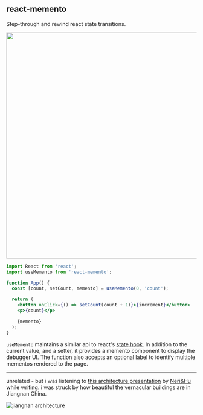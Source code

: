 ## react-memento

Step-through and rewind react state transitions.

 <img src="https://i.imgur.com/z3Q6adX.png" width="600">

```jsx
import React from 'react';
import useMemento from 'react-memento';

function App() {
  const [count, setCount, memento] = useMemento(0, 'count');

  return (
    <button onClick={() => setCount(count + 1)}>{increment}</button>
    <p>{count}</p>

    {memento}
  );
}
```

`useMemento` maintains a similar api to react's [state hook](https://reactjs.org/docs/hooks-state.html). In addition to the current value, and a setter, it provides a memento component to display the debugger UI. The function also accepts an optional label to identify multiple mementos rendered to the page.

---

unrelated - but i was listening to [this architecture presentation](https://youtu.be/RBlOHFM-ShI?t=1597) by [Neri&Hu](http://www.neriandhu.com) while writing. i was struck by how beautiful the vernacular buildings are in Jiangnan China.

![jiangnan architecture](https://i.imgur.com/rVmyQ5T.jpg)
